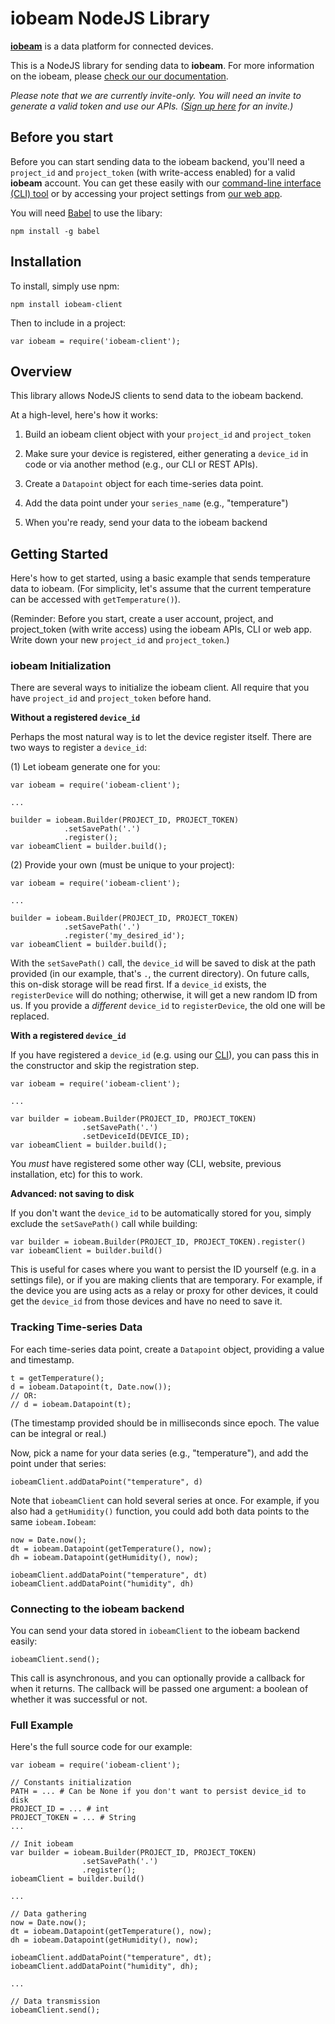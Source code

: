 # iobeam NodeJS Library

**[iobeam](https://iobeam.com)** is a data platform for connected devices.

This is a NodeJS library for sending data to **iobeam**.
For more information on the iobeam, please [check our our documentation](https://docs.iobeam.com).

*Please note that we are currently invite-only. You will need an invite
to generate a valid token and use our APIs.
([Sign up here](https://iobeam.com) for an invite.)*


## Before you start

Before you can start sending data to the iobeam backend, you'll need a
`project_id` and  `project_token` (with write-access enabled) for a valid
**iobeam** account. You can get these easily with our
[command-line interface (CLI) tool](https://github.com/iobeam/iobeam) or by
accessing your project settings from [our web app](https://app.iobeam.com).

You will need [Babel](https://www.npmjs.com/package/babel) to use the
libary:

    npm install -g babel


## Installation

To install, simply use npm:

    npm install iobeam-client

Then to include in a project:

    var iobeam = require('iobeam-client');

## Overview

This library allows NodeJS clients to send data to the
iobeam backend.

At a high-level, here's how it works:

1. Build an iobeam client object with your `project_id` and
`project_token`

1. Make sure your device is registered, either generating a `device_id` in
code or via another method (e.g., our CLI or REST APIs).

1. Create a `Datapoint` object for each time-series data point.

1. Add the data point under your `series_name` (e.g., "temperature")

1. When you're ready, send your data to the iobeam backend

## Getting Started

Here's how to get started, using a basic example that sends temperature
data to iobeam. (For simplicity, let's assume that the current temperature
can be accessed with `getTemperature()`).

(Reminder: Before you start, create a user account, project, and
project_token (with write access) using the iobeam APIs, CLI or web app.
Write down your new `project_id` and `project_token`.)

### iobeam Initialization

There are several ways to initialize the iobeam client. All require
that you have `project_id` and `project_token` before hand.

**Without a registered `device_id`**

Perhaps the most natural way is to let the device register itself.
There are two ways to register a `device_id`:

(1) Let iobeam generate one for you:

    var iobeam = require('iobeam-client');

    ...

    builder = iobeam.Builder(PROJECT_ID, PROJECT_TOKEN)
                .setSavePath('.')
                .register();
    var iobeamClient = builder.build();

(2) Provide your own (must be unique to your project):

    var iobeam = require('iobeam-client');

    ...

    builder = iobeam.Builder(PROJECT_ID, PROJECT_TOKEN)
                .setSavePath('.')
                .register('my_desired_id');
    var iobeamClient = builder.build();

With the `setSavePath()` call, the `device_id` will be saved to disk at the
path provided (in our example, that's `.`, the current directory).
On future calls, this on-disk storage will be read first.
If a `device_id` exists, the `registerDevice` will do nothing; otherwise,
it will get a new random ID from us. If you provide a _different_ `device_id` to `registerDevice`, the old one will be replaced.

**With a registered `device_id`**

If you have registered a `device_id` (e.g. using our
[CLI](https://github.com/iobeam/iobeam)), you can pass this in the
constructor and skip the registration step.

    var iobeam = require('iobeam-client');

    ...

    var builder = iobeam.Builder(PROJECT_ID, PROJECT_TOKEN)
                    .setSavePath('.')
                    .setDeviceId(DEVICE_ID);
    var iobeamClient = builder.build();

You *must* have registered some other way (CLI, website, previous
installation, etc) for this to work.

**Advanced: not saving to disk**

If you don't want the `device_id` to be automatically stored for you, simply
exclude the `setSavePath()` call while building:

    var builder = iobeam.Builder(PROJECT_ID, PROJECT_TOKEN).register()
    var iobeamClient = builder.build()

This is useful for cases where you want to persist the ID yourself (e.g.
in a settings file), or if you are making clients that are
temporary. For example, if the device you are using acts as a relay or
proxy for other devices, it could get the `device_id` from those devices
and have no need to save it.

### Tracking Time-series Data

For each time-series data point, create a `Datapoint` object, providing
a value and timestamp.

    t = getTemperature();
    d = iobeam.Datapoint(t, Date.now());
    // OR:
    // d = iobeam.Datapoint(t);

(The timestamp provided should be in milliseconds since epoch. The value
can be integral or real.)

Now, pick a name for your data series (e.g., "temperature"), and add the
point under that series:

    iobeamClient.addDataPoint("temperature", d)

Note that `iobeamClient` can hold several series at once. For
example, if you also had a `getHumidity()` function, you could add both
data points to the same `iobeam.Iobeam`:

    now = Date.now();
    dt = iobeam.Datapoint(getTemperature(), now);
    dh = iobeam.Datapoint(getHumidity(), now);

    iobeamClient.addDataPoint("temperature", dt)
    iobeamClient.addDataPoint("humidity", dh)


### Connecting to the iobeam backend

You can send your data stored in `iobeamClient` to the iobeam backend
easily:

    iobeamClient.send();

This call is asynchronous, and you can optionally provide a callback for
when it returns. The callback will be passed one argument: a boolean of
whether it was successful or not.

### Full Example

Here's the full source code for our example:

    var iobeam = require('iobeam-client');

    // Constants initialization
    PATH = ... # Can be None if you don't want to persist device_id to disk
    PROJECT_ID = ... # int
    PROJECT_TOKEN = ... # String
    ...

    // Init iobeam
    var builder = iobeam.Builder(PROJECT_ID, PROJECT_TOKEN)
                    .setSavePath('.')
                    .register();
    iobeamClient = builder.build()

    ...

    // Data gathering
    now = Date.now();
    dt = iobeam.Datapoint(getTemperature(), now);
    dh = iobeam.Datapoint(getHumidity(), now);

    iobeamClient.addDataPoint("temperature", dt);
    iobeamClient.addDataPoint("humidity", dh);

    ...

    // Data transmission
    iobeamClient.send();
